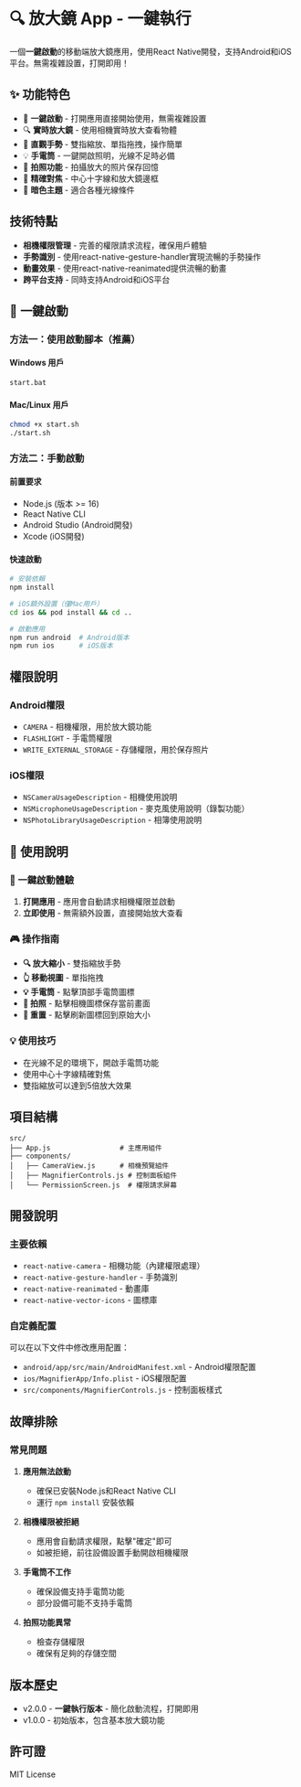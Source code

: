 # 🔍 放大鏡 App - 一鍵執行

一個**一鍵啟動**的移動端放大鏡應用，使用React Native開發，支持Android和iOS平台。無需複雜設置，打開即用！

## ✨ 功能特色

- 🚀 **一鍵啟動** - 打開應用直接開始使用，無需複雜設置
- 🔍 **實時放大鏡** - 使用相機實時放大查看物體
- 📱 **直觀手勢** - 雙指縮放、單指拖拽，操作簡單
- 💡 **手電筒** - 一鍵開啟照明，光線不足時必備
- 📸 **拍照功能** - 拍攝放大的照片保存回憶
- 🎯 **精確對焦** - 中心十字線和放大鏡邊框
- 🌙 **暗色主題** - 適合各種光線條件

## 技術特點

- **相機權限管理** - 完善的權限請求流程，確保用戶體驗
- **手勢識別** - 使用react-native-gesture-handler實現流暢的手勢操作
- **動畫效果** - 使用react-native-reanimated提供流暢的動畫
- **跨平台支持** - 同時支持Android和iOS平台

## 🚀 一鍵啟動

### 方法一：使用啟動腳本（推薦）

#### Windows 用戶
```bash
start.bat
```

#### Mac/Linux 用戶
```bash
chmod +x start.sh
./start.sh
```

### 方法二：手動啟動

#### 前置要求
- Node.js (版本 >= 16)
- React Native CLI
- Android Studio (Android開發)
- Xcode (iOS開發)

#### 快速啟動
```bash
# 安裝依賴
npm install

# iOS額外設置（僅Mac用戶）
cd ios && pod install && cd ..

# 啟動應用
npm run android  # Android版本
npm run ios      # iOS版本
```

## 權限說明

### Android權限
- `CAMERA` - 相機權限，用於放大鏡功能
- `FLASHLIGHT` - 手電筒權限
- `WRITE_EXTERNAL_STORAGE` - 存儲權限，用於保存照片

### iOS權限
- `NSCameraUsageDescription` - 相機使用說明
- `NSMicrophoneUsageDescription` - 麥克風使用說明（錄製功能）
- `NSPhotoLibraryUsageDescription` - 相簿使用說明

## 📱 使用說明

### 🚀 一鍵啟動體驗
1. **打開應用** - 應用會自動請求相機權限並啟動
2. **立即使用** - 無需額外設置，直接開始放大查看

### 🎮 操作指南
- **🔍 放大縮小** - 雙指縮放手勢
- **👆 移動視圖** - 單指拖拽
- **💡 手電筒** - 點擊頂部手電筒圖標
- **📸 拍照** - 點擊相機圖標保存當前畫面
- **🔄 重置** - 點擊刷新圖標回到原始大小

### 💡 使用技巧
- 在光線不足的環境下，開啟手電筒功能
- 使用中心十字線精確對焦
- 雙指縮放可以達到5倍放大效果

## 項目結構

```
src/
├── App.js                 # 主應用組件
├── components/
│   ├── CameraView.js      # 相機預覽組件
│   ├── MagnifierControls.js # 控制面板組件
│   └── PermissionScreen.js  # 權限請求屏幕
```

## 開發說明

### 主要依賴

- `react-native-camera` - 相機功能（內建權限處理）
- `react-native-gesture-handler` - 手勢識別
- `react-native-reanimated` - 動畫庫
- `react-native-vector-icons` - 圖標庫

### 自定義配置

可以在以下文件中修改應用配置：

- `android/app/src/main/AndroidManifest.xml` - Android權限配置
- `ios/MagnifierApp/Info.plist` - iOS權限配置
- `src/components/MagnifierControls.js` - 控制面板樣式

## 故障排除

### 常見問題

1. **應用無法啟動**
   - 確保已安裝Node.js和React Native CLI
   - 運行 `npm install` 安裝依賴

2. **相機權限被拒絕**
   - 應用會自動請求權限，點擊"確定"即可
   - 如被拒絕，前往設備設置手動開啟相機權限

3. **手電筒不工作**
   - 確保設備支持手電筒功能
   - 部分設備可能不支持手電筒

4. **拍照功能異常**
   - 檢查存儲權限
   - 確保有足夠的存儲空間

## 版本歷史

- v2.0.0 - **一鍵執行版本** - 簡化啟動流程，打開即用
- v1.0.0 - 初始版本，包含基本放大鏡功能

## 許可證

MIT License
